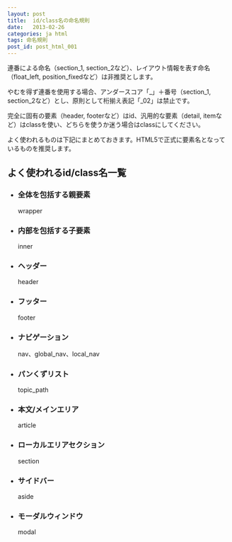 ```yaml
---
layout: post
title:  id/class名の命名規則
date:   2013-02-26
categories: ja html
tags: 命名規則
post_id: post_html_001
---
```

連番による命名（section_1, section_2など）、レイアウト情報を表す命名（float_left, position_fixedなど）は非推奨とします。

やむを得ず連番を使用する場合、アンダースコア「\_」＋番号（section_1, section_2など）とし、原則として桁揃え表記「\_02」は禁止です。

完全に固有の要素（header, footerなど）はid、汎用的な要素（detail, itemなど）はclassを使い、どちらを使うか迷う場合はclassにしてください。

よく使われるものは下記にまとめておきます。HTML5で正式に要素名となっているものを推奨します。

<div>
  <h2>よく使われるid/class名一覧</h2>
  <ul>
    <li>
      <h3>全体を包括する親要素</h3>
      <p>wrapper</p>
    </li>
    <li>
      <h3>内部を包括する子要素</h3>
      <p>inner</p>
    </li>
    <li>
      <h3>ヘッダー</h3>
      <p>header</p>
    </li>
    <li>
      <h3>フッター</h3>
      <p>footer</p>
    </li>
    <li>
      <h3>ナビゲーション</h3>
      <p>nav、global_nav、local_nav</p>
    </li>
    <li>
      <h3>パンくずリスト</h3>
      <p>topic_path</p>
    </li>
    <li>
      <h3>本文/メインエリア</h3>
      <p>article</p>
    </li>
    <li>
      <h3>ローカルエリアセクション</h3>
      <p>section</p>
    </li>
    <li>
      <h3>サイドバー</h3>
      <p>aside</p>
    </li>
    <li>
      <h3>モーダルウィンドウ</h3>
      <p>modal</p>
    </li>
  </ul>
</div>
